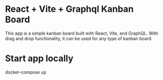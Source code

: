 # React + Vite + Graphql Kanban Board

This app is a simple kanban board built with React, Vite, and GraphQL.
With drag and drop functionality, it can be used for any type of kanban board.

# Start app locally

docker-compose up
